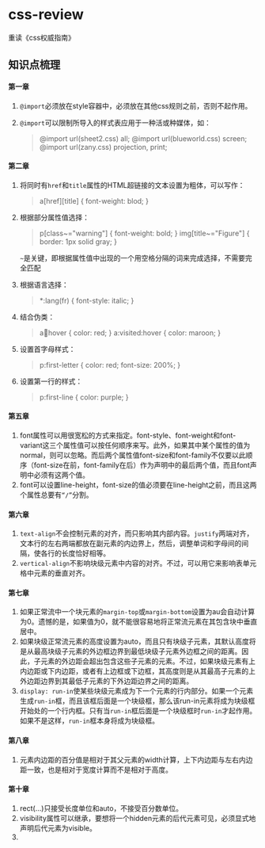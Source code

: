 # css-review
重读《css权威指南》
## 知识点梳理
#### 第一章
1. `@import`必须放在style容器中，必须放在其他css规则之前，否则不起作用。
2. `@import`可以限制所导入的样式表应用于一种活或种媒体，如：

	> @import url(sheet2.css) all;
	> @import url(blueworld.css) screen;
	> @import url(zany.css) projection, print;
	
#### 第二章
1. 将同时有`href`和`title`属性的HTML超链接的文本设置为粗体，可以写作：

	> a[href][title] { font-weight: blod; }

2. 根据部分属性值选择：
	
	> p[class~="warning"] { font-weight: bold; }
	> img[title~="Figure"] { border: 1px solid gray; }
	
	`~`是关键，即根据属性值中出现的一个用空格分隔的词来完成选择，不需要完全匹配
	
3. 根据语言选择：
	
	> *:lang(fr) { font-style: italic; }
	
4. 结合伪类：

	> a:link:hover { color: red; }
	> a:visited:hover { color: maroon; }
	
5. 设置首字母样式：

	> p:first-letter { color: red; font-size: 200%; }
	
6. 设置第一行的样式：

	> p:first-line { color: purple; }
	
#### 第五章
1. font属性可以用很宽松的方式来指定。font-style、font-weight和font-variant这三个属性值可以按任何顺序来写。此外，如果其中某个属性的值为normal，则可以忽略。而后两个属性值font-size和font-family不仅要以此顺序（font-size在前，font-family在后）作为声明中的最后两个值，而且font声明中必须有这两个值。
2. font可以设置line-height，font-size的值必须要在line-height之前，而且这两个属性总要有`“/”`分割。

#### 第六章
1. `text-align`不会控制元素的对齐，而只影响其内部内容。`justify`两端对齐，文本行的左右两端都放在副元素的内边界上，然后，调整单词和字母间的间隔，使各行的长度恰好相等。
2. `vertical-align`不影响块级元素中内容的对齐。不过，可以用它来影响表单元格中元素的垂直对齐。

#### 第七章
1. 如果正常流中一个块元素的`margin-top`或`margin-bottom`设置为au会自动计算为0。遗憾的是，如果值为0，就不能很容易地将正常流元素在其包含块中垂直居中。
2. 如果块级正常流元素的高度设置为auto，而且只有块级子元素，其默认高度将是从最高块级子元素的外边框边界到最低块级子元素外边框之间的距离。因此，子元素的外边距会超出包含这些子元素的元素。不过，如果块级元素有上内边距或下内边距，或者有上边框或下边框，其高度则是从其最高子元素的上外边距边界到其最低子元素的下外边距边界之间的距离。
3. `display: run-in`使某些块级元素成为下一个元素的行内部分。如果一个元素生成`run-in`框，而且该框后面是一个块级框，那么该run-in元素将成为块级框开始处的一个行内框。只有当`run-in`框后面是一个块级框时`run-in`才起作用。如果不是这样，`run-in`框本身将成为块级框。

#### 第八章
1. 元素内边距的百分值是相对于其父元素的width计算，上下内边距与左右内边距一致，也是相对于宽度计算而不是相对于高度。

#### 第十章
1. rect(...)只接受长度单位和auto，不接受百分数单位。
2. visibility属性可以继承，要想将一个hidden元素的后代元素可见，必须显式地声明后代元素为visible。
3. 


